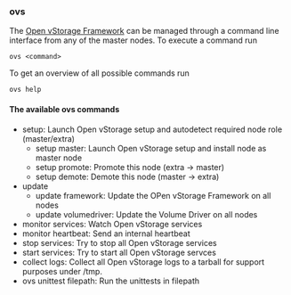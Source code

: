 ### ovs
The [Open vStorage Framework](../../Internals/Framework/README.md) can be managed through a command line interface from any of the master nodes. To execute a command run

```
ovs <command>
```

To get an overview of all possible commands run
```
ovs help
```

#### The available ovs commands
* setup: Launch Open vStorage setup and autodetect required node role (master/extra)
    * setup master: Launch Open vStorage setup and install node as master node
    * setup promote: Promote this node (extra -> master)
    * setup demote: Demote this node (master -> extra)
* update
    * update framework: Update the OPen vStorage Framework on all nodes
    * update volumedriver: Update the Volume Driver on all nodes
* monitor services: Watch Open vStorage services
* monitor heartbeat: Send an internal heartbeat
* stop services: Try to stop all Open vStorage services
* start services: Try to start all Open vStorage servces
* collect logs: Collect all Open vStorage logs to a tarball for support purposes under /tmp.
* ovs unittest filepath: Run the unittests in filepath
